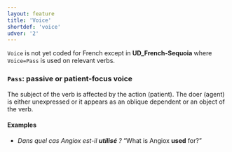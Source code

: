 ```yaml
---
layout: feature
title: 'Voice'
shortdef: 'voice'
udver: '2'
---
```


`Voice` is not yet coded for French except in **UD_French-Sequoia** where `Voice=Pass` is used on relevant verbs.

### <a name="Pass">`Pass`</a>: passive or patient-focus voice

The subject of the verb is affected by the action (patient). The doer
(agent) is either unexpressed or it appears as an oblique dependent
or an object of the verb.

#### Examples

* _Dans quel cas Angiox est-il <b>utilisé</b> ?_ “What is Angiox <b>used</b> for?”

<!-- Interlanguage links updated Čt lis 12 09:43:08 CET 2020 -->
